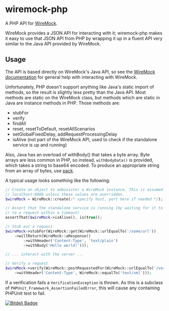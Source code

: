 wiremock-php
============
A PHP API for [WireMock](https://github.com/tomakehurst/wiremock).

WireMock provides a JSON API for interacting with it; wiremock-php makes it easy to use that JSON API from PHP by
wrapping it up in a fluent API very similar to the Java API provided by WireMock.

Usage
-----
The API is based directly on WireMock's Java API, so see the [WireMock documentation](http://wiremock.org/) for general
help with interacting with WireMock.

Unfortunately, PHP doesn't support anything like Java's static import of methods, so the result is slightly less pretty
than the Java API. Most methods are static on the WireMock class, but methods which are static in Java are instance
methods in PHP. Those methods are:

- stubFor
- verify
- findAll
- reset, resetToDefault, resetAllScenarios
- setGlobalFixedDelay, addRequestProcessingDelay
- isAlive (not part of the WireMock API, used to check if the standalone service is up and running)

Also, Java has an overload of withBody() that takes a byte array. Byte arrays are less common in PHP, so instead,
`withBodyData()` is provided, which takes a string to base64 encoded. To produce an appropriate string from an array
of bytes, use [pack](http://php.net/pack).

A typical usage looks something like the following:
```php
// Create an object to administer a WireMock instance. This is assumed to be at
// localhost:8080 unless these values are overridden.
$wireMock = WireMock::create(/* specify host, port here if needed */);

// Assert that the standalone service is running (by waiting for it to respond
// to a request within a timeout)
assertThat($wireMock->isAlive(), is(true));

// Stub out a request
$wireMock->stubFor(WireMock::get(WireMock::urlEqualTo('/some/url'))
    ->willReturn(WireMock::aResponse()
        ->withHeader('Content-Type', 'text/plain')
        ->withBody('Hello world!')));

// ... interact with the server ...

// Verify a request
$wireMock->verify(WireMock::postRequestedFor(WireMock::urlEqualTo('/verify/this'))
    ->withHeader('Content-Type', WireMock::equalTo('text/xml')));
```

If a verification fails a `VerificationException` is thrown. As this is a subclass of
`PHPUnit_Framework_AssertionFailedError`, this will cause any containing PHPUnit test to fail.


[![Bitdeli Badge](https://d2weczhvl823v0.cloudfront.net/rowanhill/wiremock-php/trend.png)](https://bitdeli.com/free "Bitdeli Badge")

